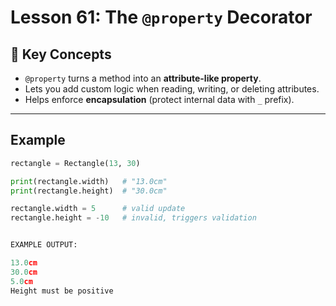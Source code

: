 # Lesson 61: The `@property` Decorator

## 🔑 Key Concepts
- `@property` turns a method into an **attribute-like property**.
- Lets you add custom logic when reading, writing, or deleting attributes.
- Helps enforce **encapsulation** (protect internal data with `_` prefix).

---

## Example

```python
rectangle = Rectangle(13, 30)

print(rectangle.width)   # "13.0cm"
print(rectangle.height)  # "30.0cm"

rectangle.width = 5      # valid update
rectangle.height = -10   # invalid, triggers validation


EXAMPLE OUTPUT:

13.0cm
30.0cm
5.0cm
Height must be positive
